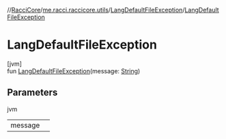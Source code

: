 //[RacciCore](../../../index.md)/[me.racci.raccicore.utils](../index.md)/[LangDefaultFileException](index.md)/[LangDefaultFileException](-lang-default-file-exception.md)

# LangDefaultFileException

[jvm]\
fun [LangDefaultFileException](-lang-default-file-exception.md)(message: [String](https://kotlinlang.org/api/latest/jvm/stdlib/kotlin/-string/index.html))

## Parameters

jvm

| | |
|---|---|
| message |  |
